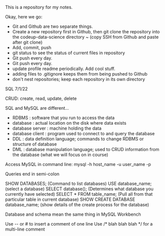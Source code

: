 This is a repository for my notes.

Okay, here we go:

- Git and Github are two separate things.
- Create a new repository first in Github, then git clone the repository into the codeup-data-science directory ~ (copy SSH from Github and paste after git clone)
- Add, commit, push
- git status to see the status of current files in repository
- Git push every day.
- Git push every day.
- update profile readme periodically. Add cool stuff.
- adding files to .gitignore keeps them from being pushed to Github
- don't nest repositories; keep each repository in its own directory

SQL 7/1/22

CRUD: create, read, update, delete

SQL and MySQL are different...
- RDBMS : software that you run to access the data
- database : actual location on the disk where data exists
- database server : machine holding the data
- database client : program used to connect to and query the database
- DDL : data definition language; commands to change RDBMS or structure of database
- DML : database manipulation language; used to CRUD information from the database (what we will focus on in course)

Access MySQL in command line: mysql -h host_name -u user_name -p

Queries end in semi-colon

SHOW DATABASES; (Command to list databases)
USE database_name; (select a database)
SELECT database(); (Determines what database you currently have selected)
SELECT * FROM table_name; (Pull all from that particular table in current database)
SHOW CREATE DATABASE database_name; (show details of the create process for the database)

Database and schema mean the same thing in MySQL Workbench

Use -- or # to insert a comment of one line
Use /* blah blah blah */ for a multi-line comment



